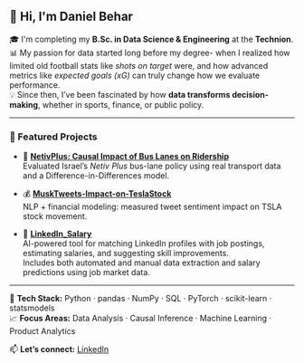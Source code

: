 ## 👋 Hi, I'm Daniel Behar

🎓 I'm completing my **B.Sc. in Data Science & Engineering** at the **Technion**.  
📊 My passion for data started long before my degree- when I realized how limited old football stats like *shots on target* were, and how advanced metrics like *expected goals (xG)* can truly change how we evaluate performance.  
💡 Since then, I’ve been fascinated by how **data transforms decision-making**, whether in sports, finance, or public policy.

---

### 🚀 Featured Projects
- 🚌 **[NetivPlus: Causal Impact of Bus Lanes on Ridership](https://github.com/danielbehargithub/NetivPlus-PublicTransport-DiD-Analysis)**  
  Evaluated Israel’s *Netiv Plus* bus-lane policy using real transport data and a Difference-in-Differences model.

- 💰 **[MuskTweets-Impact-on-TeslaStock](https://github.com/danielbehargithub/MuskTweets-Impact-on-TeslaStock)**  
  NLP + financial modeling: measured tweet sentiment impact on TSLA stock movement.

- 🤖 **[LinkedIn_Salary](https://github.com/danielbehargithub/LinkedIn_Salary)**  
  AI-powered tool for matching LinkedIn profiles with job postings, estimating salaries, and suggesting skill improvements.  
  Includes both automated and manual data extraction and salary predictions using job market data.

---

🧠 **Tech Stack:** Python · pandas · NumPy · SQL · PyTorch · scikit-learn · statsmodels  
📈 **Focus Areas:** Data Analysis · Causal Inference · Machine Learning · Product Analytics  

📫 **Let’s connect:** [LinkedIn](https://www.linkedin.com/in/daniel-behar-168647280/)
